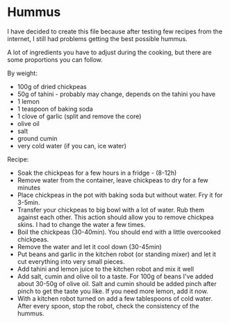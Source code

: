 # Hummus 

I have decided to create this file because after testing few recipes from the internet,
I still had problems getting the best possible hummus.

A lot of ingredients you have to adjust during the cooking, but there are some proportions you can follow.

By weight:
- 100g of dried chickpeas
- 50g of tahini - probably may change, depends on the tahini you have
- 1 lemon
- 1 teaspoon of baking soda
- 1 clove of garlic (split and remove the core)
- olive oil
- salt
- ground cumin
- very cold water (if you can, ice water)

Recipe:
- Soak the chickpeas for a few hours in a fridge - (8-12h)
- Remove water from the container, leave chickpeas to dry for a few minutes
- Place chickpeas in the pot with baking soda but without water. Fry it for 3-5min.
- Transfer your chickpeas to big bowl with a lot of water. Rub them against each other. This action should allow you to remove chickpea skins. I had to change the water a few times.
- Boil the chickpeas (30-40min). You should end with a little overcooked chickpeas.
- Remove the water and let it cool down (30-45min)
- Put beans and garlic in the kitchen robot (or standing mixer) and let it cut everything into very small pieces.
- Add tahini and lemon juice to the kitchen robot and mix it well
- Add salt, cumin and olive oil to a taste. For 100g of beans I've added about 30-50g of olive oil. Salt and cumin should be added pinch after pinch to get the taste you like. If you need more lemon, add it now.
- With a kitchen robot turned on add a few tablespoons of cold water. After every spoon, stop the robot, check the consistency of the hummus.
